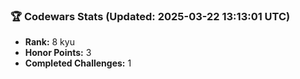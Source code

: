 ### 🏆 Codewars Stats (Updated: 2025-03-22 13:13:01 UTC)

- **Rank:** 8 kyu
- **Honor Points:** 3
- **Completed Challenges:** 1
